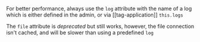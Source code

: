 For better performance, always use the `log` attribute with the name of a log which is either defined in the admin, or via [[tag-application]] `this.logs`

The `file` attribute is *deprecated* but still works, however, the file connection isn't cached, and will be slower than using a predefined `log`
